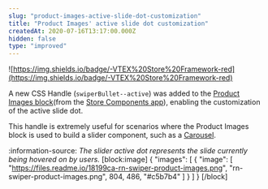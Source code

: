 ```yaml
---
slug: "product-images-active-slide-dot-customization"
title: "Product Images' active slide dot customization"
createdAt: 2020-07-16T13:17:00.000Z
hidden: false
type: "improved"
---
```


![https://img.shields.io/badge/-VTEX%20Store%20Framework-red](https://img.shields.io/badge/-VTEX%20Store%20Framework-red)

A new CSS Handle (`swiperBullet--active`) was added to the [Product Images block](https://vtex.io/docs/components/all/vtex.store-components/productimages)(from the [Store Components app](https://vtex.io/docs/components/all/vtex.store-components/)), enabling the customization of the active slide dot. 

This handle is extremely useful for scenarios where the Product Images block is used to build a slider component, such as a [Carousel](https://vtex.io/docs/recipes/templates/building-a-carousel-using-slider-layout).

:information-source: *The slider active dot represents the slide currently being hovered on by users.*
[block:image]
{
  "images": [
    {
      "image": [
        "https://files.readme.io/18199ca-rn-swiper-product-images.png",
        "rn-swiper-product-images.png",
        804,
        486,
        "#c5b7b4"
      ]
    }
  ]
}
[/block]